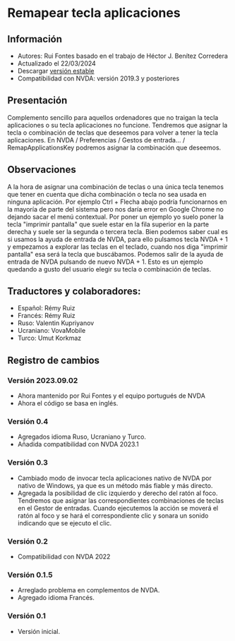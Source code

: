 # Remapear tecla aplicaciones


## Información
* Autores: Rui Fontes basado en el trabajo de Héctor J. Benítez Corredera
* Actualizado el 22/03/2024
* Descargar [versión estable][1]
* Compatibilidad con NVDA: versión 2019.3 y posteriores


## Presentación
Complemento sencillo para aquellos ordenadores que no traigan la tecla aplicaciones o su tecla aplicaciones no funcione.
Tendremos que asignar la tecla o combinación de teclas que deseemos para volver a tener la tecla aplicaciones.
En NVDA / Preferencias / Gestos de entrada... / RemapApplicationsKey podremos asignar la combinación que deseemos.


## Observaciones
A la hora de asignar una combinación de teclas o una única tecla tenemos que tener en cuenta que dicha combinación o tecla no sea usada en ninguna aplicación.
Por ejemplo Ctrl + Flecha abajo podría funcionarnos en la mayoría de parte del sistema pero nos daría error en Google Chrome no dejando sacar el menú contextual.
Por poner un ejemplo yo suelo poner la tecla "imprimir pantalla" que suele estar en la fila superior en la parte derecha y suele ser la segunda o tercera tecla.
Bien podemos saber cual es si usamos la ayuda de entrada de NVDA, para ello pulsamos tecla NVDA + 1 y empezamos a explorar las teclas en el teclado, cuando nos diga "imprimir pantalla" esa será la tecla que buscábamos. Podemos salir de la ayuda de entrada de NVDA pulsando de nuevo NVDA + 1.
Esto es un ejemplo quedando a gusto del usuario elegir su tecla o combinación de teclas.


## Traductores y colaboradores:
* Español: Rémy Ruiz
* Francés: Rémy Ruiz
* Ruso: Valentin Kupriyanov
* Ucraniano: VovaMobile
* Turco: Umut Korkmaz


## Registro de cambios


### Versión 2023.09.02
* Ahora mantenido por Rui Fontes y el equipo portugués de NVDA
* Ahora el código se basa en inglés.


### Versión 0.4
* Agregados idioma Ruso, Ucraniano y Turco.
* Añadida compatibilidad con NVDA 2023.1


### Versión 0.3
* Cambiado modo de invocar tecla aplicaciones nativo de NVDA por nativo de Windows, ya que es un método más  fiable y más directo.
* Agregada la posibilidad de clic izquierdo y derecho del ratón al foco.
Tendremos que asignar las correspondientes combinaciones de teclas en el Gestor de entradas.
Cuando ejecutemos la acción se moverá el ratón al foco y se hará el correspondiente clic y sonara un sonido indicando que se ejecuto el clic.


### Versión 0.2
* Compatibilidad con NVDA 2022


### Versión 0.1.5
* Arreglado problema en complementos de NVDA.
* Agregado idioma Francés.


### Versión 0.1
* Versión inicial.

[1]: https://github.com/ruifontes/RemapKeyAplication-para-NVDA/releases/download/2025.07.14/remapApplicationsKey-2025.07.14.nvda-addon
